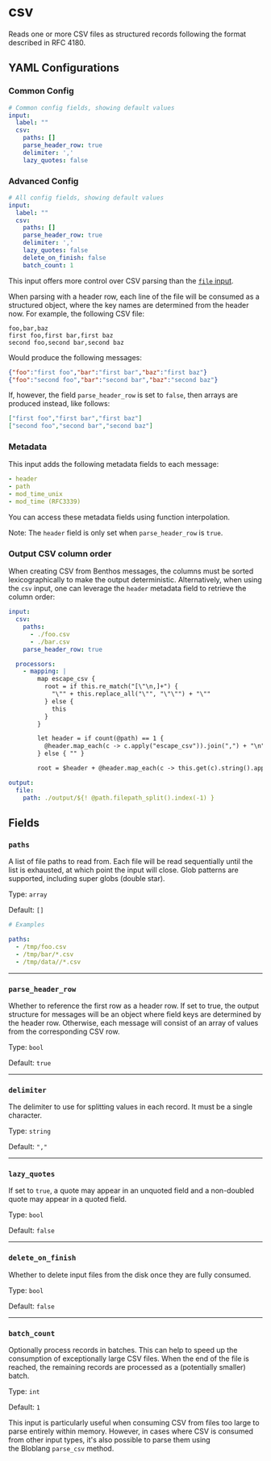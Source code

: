 # csv

Reads one or more CSV files as structured records following the format described in RFC 4180.

## YAML Configurations

### Common Config

```yaml
# Common config fields, showing default values
input:
  label: ""
  csv:
    paths: []
    parse_header_row: true
    delimiter: ','
    lazy_quotes: false
```

### Advanced Config

```yaml
# All config fields, showing default values
input:
  label: ""
  csv:
    paths: []
    parse_header_row: true
    delimiter: ','
    lazy_quotes: false
    delete_on_finish: false
    batch_count: 1
```

This input offers more control over CSV parsing than the [`file` input](../inputs/file.md).

When parsing with a header row, each line of the file will be consumed as a structured object, where the key names are determined from the header now. For example, the following CSV file:

```
foo,bar,baz
first foo,first bar,first baz
second foo,second bar,second baz
```

Would produce the following messages:

```json
{"foo":"first foo","bar":"first bar","baz":"first baz"}
{"foo":"second foo","bar":"second bar","baz":"second baz"}
```

If, however, the field `parse_header_row` is set to `false`, then arrays are produced instead, like follows:

```json
["first foo","first bar","first baz"]
["second foo","second bar","second baz"]
```

### Metadata

This input adds the following metadata fields to each message:

```yaml
- header
- path
- mod_time_unix
- mod_time (RFC3339)
```

You can access these metadata fields using function interpolation.

Note: The `header` field is only set when `parse_header_row` is `true`.

### Output CSV column order

When creating CSV from Benthos messages, the columns must be sorted lexicographically to make the output deterministic. Alternatively, when using the `csv` input, one can leverage the `header` metadata field to retrieve the column order:

```yaml
input:
  csv:
    paths:
      - ./foo.csv
      - ./bar.csv
    parse_header_row: true

  processors:
    - mapping: |
        map escape_csv {
          root = if this.re_match("[\"\n,]+") {
            "\"" + this.replace_all("\"", "\"\"") + "\""
          } else {
            this
          }
        }

        let header = if count(@path) == 1 {
          @header.map_each(c -> c.apply("escape_csv")).join(",") + "\n"
        } else { "" }

        root = $header + @header.map_each(c -> this.get(c).string().apply("escape_csv")).join(",")

output:
  file:
    path: ./output/${! @path.filepath_split().index(-1) }
```

## Fields

### `paths`

A list of file paths to read from. Each file will be read sequentially until the list is exhausted, at which point the input will close. Glob patterns are supported, including super globs (double star).

Type: `array`

Default: `[]`

```yaml
# Examples

paths:
  - /tmp/foo.csv
  - /tmp/bar/*.csv
  - /tmp/data//*.csv
```

---

### `parse_header_row`

Whether to reference the first row as a header row. If set to true, the output structure for messages will be an object where field keys are determined by the header row. Otherwise, each message will consist of an array of values from the corresponding CSV row.

Type: `bool`

Default: `true`

---

### `delimiter`

The delimiter to use for splitting values in each record. It must be a single character.

Type: `string`

Default: `","`

---

### `lazy_quotes`

If set to `true`, a quote may appear in an unquoted field and a non-doubled quote may appear in a quoted field.

Type: `bool`

Default: `false`

---

### `delete_on_finish`

Whether to delete input files from the disk once they are fully consumed.

Type: `bool`

Default: `false`

---

### `batch_count`

Optionally process records in batches. This can help to speed up the consumption of exceptionally large CSV files. When the end of the file is reached, the remaining records are processed as a (potentially smaller) batch.

Type: `int`

Default: `1`

This input is particularly useful when consuming CSV from files too large to parse entirely within memory. However, in cases where CSV is consumed from other input types, it's also possible to parse them using the Bloblang `parse_csv` method.